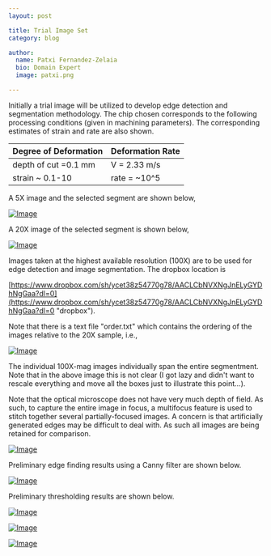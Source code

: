 ```yaml
---
layout: post

title: Trial Image Set
category: blog

author:
  name: Patxi Fernandez-Zelaia
  bio: Domain Expert 
  image: patxi.png

---
```


Initially a trial image will be utilized to develop edge detection and segmentation methodology. The chip chosen corresponds to the following processing conditions (given in machining parameters). The corresponding estimates of strain and rate are also shown.

| Degree of Deformation |   Deformation Rate      |
| ----------------      | ----------------------- |
| depth of cut =0.1 mm  |      V = 2.33 m/s       |
| strain ~ 0.1-10       |      rate = ~10^5       |

A 5X image and the selected segment are shown below,

[![Image](http://matinfteam4.github.io/images/22/5X.png)](http://matinfteam4.github.io/images/22/5X.png)

A 20X image of the selected segment is shown below,

[![Image](http://matinfteam4.github.io/images/22/20X.png)](http://matinfteam4.github.io/images/22/20X.png)

Images taken at the highest available resolution (100X) are to be used for edge detection and image segmentation. The dropbox location is 

[https://www.dropbox.com/sh/ycet38z54770g78/AACLCbNVXNgJnELyGYDhNgGaa?dl=0](https://www.dropbox.com/sh/ycet38z54770g78/AACLCbNVXNgJnELyGYDhNgGaa?dl=0 "dropbox").

Note that there is a text file "order.txt" which contains the ordering of the images relative to the 20X sample, i.e., 

[![Image](http://matinfteam4.github.io/images/22/grid.png)](http://matinfteam4.github.io/images/22/grid.png)

The individual 100X-mag images individually span the entire segmentment. Note that in the above image this is not clear (I got lazy and didn't want to rescale everything and move all the boxes just to illustrate this point...).

Note that the optical microscope does not have very much depth of field. As such, to capture the entire image in focus, a multifocus feature is used to stitch together several partially-focused images. A concern is that artificially generated edges may be difficult to deal with. As such all images are being retained for comparison.

[![Image](http://matinfteam4.github.io/images/22/6_focus_issues.png)](http://matinfteam4.github.io/images/22/6_focus_issues.png)

Preliminary edge finding results using a Canny filter are shown below. 

[![Image](http://matinfteam4.github.io/images/22/tresh_7.png)](http://matinfteam4.github.io/images/22/tresh_7.png)

Preliminary thresholding results are shown below. 


[![Image](http://matinfteam4.github.io/images/22/1.png)](http://matinfteam4.github.io/images/22/1.png)

[![Image](http://matinfteam4.github.io/images/22/6.png)](http://matinfteam4.github.io/images/22/6.png)

[![Image](http://matinfteam4.github.io/images/22/22.png)](http://matinfteam4.github.io/images/22/22.png) 



